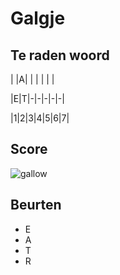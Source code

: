 # Galgje

## Te raden woord

| |A| | | | | |

|E|T|-|-|-|-|-|

|1|2|3|4|5|6|7|

## Score
![gallow](./images/3.png)

## Beurten
* E
* A
* T
* R
